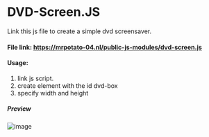 # DVD-Screen.JS
Link this js file to create a simple dvd screensaver.
#### File link: https://mrpotato-04.nl/public-js-modules/dvd-screen.js
#### Usage:
1.  link js script.
2.  create element with the id dvd-box
3.  specify width and height
##### Preview
![image](https://user-images.githubusercontent.com/80412415/161012339-5fb4e1f0-e612-4ad4-a9c4-930f1ee7c79c.png) 

